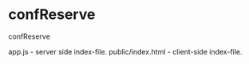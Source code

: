 confReserve
===========

confReserve

app.js - server side index-file.
public/index.html - client-side index-file.
